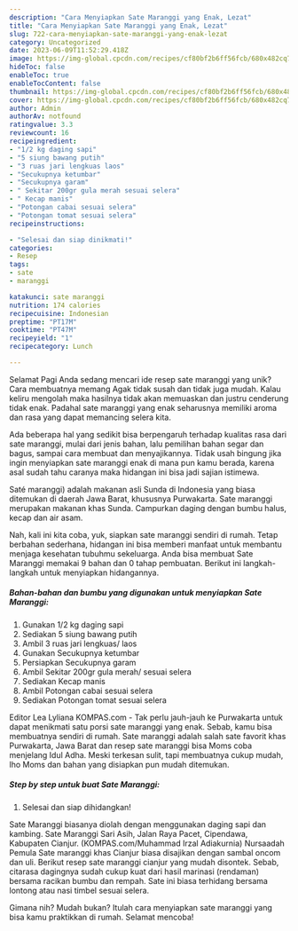 ```yaml
---
description: "Cara Menyiapkan Sate Maranggi yang Enak, Lezat"
title: "Cara Menyiapkan Sate Maranggi yang Enak, Lezat"
slug: 722-cara-menyiapkan-sate-maranggi-yang-enak-lezat
category: Uncategorized
date: 2023-06-09T11:52:29.418Z
image: https://img-global.cpcdn.com/recipes/cf80bf2b6ff56fcb/680x482cq70/sate-maranggi-foto-resep-utama.jpg
hideToc: false
enableToc: true
enableTocContent: false
thumbnail: https://img-global.cpcdn.com/recipes/cf80bf2b6ff56fcb/680x482cq70/sate-maranggi-foto-resep-utama.jpg
cover: https://img-global.cpcdn.com/recipes/cf80bf2b6ff56fcb/680x482cq70/sate-maranggi-foto-resep-utama.jpg
author: Admin
authorAv: notfound
ratingvalue: 3.3
reviewcount: 16
recipeingredient:
- "1/2 kg daging sapi"
- "5 siung bawang putih"
- "3 ruas jari lengkuas laos"
- "Secukupnya ketumbar"
- "Secukupnya garam"
- " Sekitar 200gr gula merah sesuai selera"
- " Kecap manis"
- "Potongan cabai sesuai selera"
- "Potongan tomat sesuai selera"
recipeinstructions:

- "Selesai dan siap dinikmati!"
categories:
- Resep
tags:
- sate
- maranggi

katakunci: sate maranggi 
nutrition: 174 calories
recipecuisine: Indonesian
preptime: "PT17M"
cooktime: "PT47M"
recipeyield: "1"
recipecategory: Lunch

---
```



Selamat Pagi Anda sedang mencari ide resep sate maranggi yang unik? Cara membuatnya memang Agak tidak susah dan tidak juga mudah. Kalau keliru mengolah maka hasilnya tidak akan memuaskan dan justru cenderung tidak enak. Padahal sate maranggi yang enak seharusnya memiliki aroma dan rasa yang dapat memancing selera kita.


Ada beberapa hal yang sedikit bisa berpengaruh terhadap kualitas rasa dari sate maranggi, mulai dari jenis bahan, lalu pemilihan bahan segar dan bagus, sampai cara membuat dan menyajikannya. Tidak usah bingung jika ingin menyiapkan sate maranggi enak di mana pun kamu berada, karena asal sudah tahu caranya maka hidangan ini bisa jadi sajian istimewa.

Saté maranggi) adalah makanan asli Sunda di Indonesia yang biasa ditemukan di daerah Jawa Barat, khususnya Purwakarta. Sate maranggi merupakan makanan khas Sunda. Campurkan daging dengan bumbu halus, kecap dan air asam.


Nah, kali ini kita coba, yuk, siapkan sate maranggi sendiri di rumah. Tetap berbahan sederhana, hidangan ini bisa memberi manfaat untuk membantu menjaga kesehatan tubuhmu sekeluarga. Anda bisa membuat Sate Maranggi memakai 9 bahan dan 0 tahap pembuatan. Berikut ini langkah-langkah untuk menyiapkan hidangannya.

<!--inarticleads1-->

##### Bahan-bahan dan bumbu yang digunakan untuk menyiapkan Sate Maranggi:

1. Gunakan 1/2 kg daging sapi
1. Sediakan 5 siung bawang putih
1. Ambil 3 ruas jari lengkuas/ laos
1. Gunakan Secukupnya ketumbar
1. Persiapkan Secukupnya garam
1. Ambil  Sekitar 200gr gula merah/ sesuai selera
1. Sediakan  Kecap manis
1. Ambil Potongan cabai sesuai selera
1. Sediakan Potongan tomat sesuai selera


Editor Lea Lyliana KOMPAS.com - Tak perlu jauh-jauh ke Purwakarta untuk dapat menikmati satu porsi sate maranggi yang enak. Sebab, kamu bisa membuatnya sendiri di rumah. Sate maranggi adalah salah sate favorit khas Purwakarta, Jawa Barat dan resep sate maranggi bisa Moms coba menjelang Idul Adha. Meski terkesan sulit, tapi membuatnya cukup mudah, lho Moms dan bahan yang disiapkan pun mudah ditemukan. 

<!--inarticleads2-->

##### Step by step untuk buat Sate Maranggi:


1. Selesai dan siap dihidangkan!

Sate Maranggi biasanya diolah dengan menggunakan daging sapi dan kambing. Sate Maranggi Sari Asih, Jalan Raya Pacet, Cipendawa, Kabupaten Cianjur. (KOMPAS.com/Muhammad Irzal Adiakurnia) Nursaadah Pemula Sate maranggi khas Cianjur biasa disajikan dengan sambal oncom dan uli. Berikut resep sate maranggi cianjur yang mudah disontek. Sebab, citarasa dagingnya sudah cukup kuat dari hasil marinasi (rendaman) bersama racikan bumbu dan rempah. Sate ini biasa terhidang bersama lontong atau nasi timbel sesuai selera. 

Gimana nih? Mudah bukan? Itulah cara menyiapkan sate maranggi yang bisa kamu praktikkan di rumah. Selamat mencoba!
